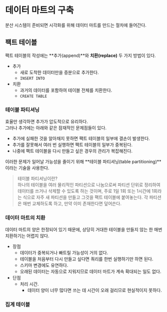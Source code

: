 # 데이터 마트의 구축
분산 시스템이 준비되면 시각화를 위해 데이터 마트를 만드는 절차에 들어간다.

## 팩트 테이블
팩트 테이블의 작성에는 **추가(append)**와 **치환(replace)** 두 가지 방법이 있다.   
- 추가
    - 새로 도착한 데이터만을 증분으로 추가한다.
    - `INSERT INTO`
- 치환
    - 과거의 데이터를 포함하여 테이블 전체를 치환한다.
    - `CREATE TABLE`


### 테이블 파티셔닝
효율만 생각하면 추가가 압도적으로 유리하다.  
그러나 추가에는 아래와 같은 잠재적인 문제점들이 있다.
- 추가에 실패한 것을 알아채지 못하면 팩트 테이블의 일부에 결손이 발생한다.
- 추가를 잘못해서 여러 번 실행하면 팩트 테이블의 일부가 중복된다.
- 나중에 팩트 테이블을 다시 만들고 싶은 경우의 관리가 복잡해진다.


이러한 문제가 일어날 가능성을 줄이기 위해 **테이블 파티셔닝(table partitioning)**이라는 기술을 사용한다.  

> 테이블 파티셔닝이란?  
하나의 테이블을 여러 물리적인 파티션으로 나눔으로써 파티션 단위로 정리하여 데이터를 쓰거나 삭제할 수 있도록 하는 것이며, 주로 1일 1회 또는 1시간에 1회라는 식으로 자주 새 파티션을 만들고 그것을 팩트 테이블에 붙여놓는다. 각 파티션은 매번 교체하도록 하고, 만약 이미 존재한다면 덮어쓴다.  


### 데이터 마트의 치환
데이터 마트의 양은 한정되어 있기 때문에, 상당히 거대한 테이블을 만들지 않는 한 매번 치환하기는 어렵지 않다.  
- 장점
  - 데이터가 중복되거나 빠트릴 가능성이 거의 없다.
  - 테이블을 처음부터 다시 만들고 싶다면 쿼리를 한번 실행하기만 하면 된다.
  - 스키마 변경에도 유연하다.
  - 오래된 데이터는 자동으로 지워지므로 데이터 마트가 계속 확대되는 일도 없다.
- 단점
  - 처리 시간.
    - 데이터 양이 너무 많다면 쓰는 데 시간이 오래 걸리므로 현실적이지 못하다.  


### 집계 테이블



